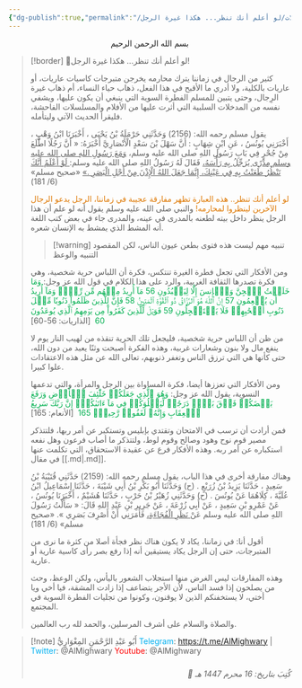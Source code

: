 ```yaml
---
{"dg-publish":true,"permalink":"/مقالات/لو أعلم أنك تنظر... هكذا غيرة الرجل! /","noteIcon":"🎇"}
---
```




<center>بسم الله الرحمن الرحيم</center>

> [!border] 📑لو أعلم أنك تنظر... هكذا غيرة الرجل! 
> <center></center>
> كثير من الرجال في زماننا يترك محارمه يخرجن متبرجات كاسيات عاريات، أو عاريات بالكلية، ولا أدري ما الأقبح في هذا الفعل، ذهاب حياء النساء، أم ذهاب غيرة الرِجال، وحتى يتبين للمسلم الفطرة السوية التي ينبغي أن يكون عليها، ويشفي نفسه من المدخلات السلبية التي أثرت عليها من الأفلام والمسلسلات الفاحشة، فليقرأ الحديث الآتي وليتأمله.
> 
> يقول مسلم رحمه الله:
> (2156) وَحَدَّثَنِي حَرْمَلَةُ بْنُ يَحْيَى ، أَخْبَرَنَا ابْنُ وَهْبٍ ، أَخْبَرَنِي يُونُسُ ، عَنِ ابْنِ شِهَابٍ : أَنَّ سَهْلَ بْنَ سَعْدٍ الْأَنْصَارِيَّ أَخْبَرَهُ: « أَنَّ رَجُلًا اطَّلَعَ مِنْ جُحْرٍ فِي بَابِ رَسُولِ اللهِ صلى الله عليه وسلم، <u>وَمَعَ رَسُولِ اللهِ صلى الله عليه وسلم مِدْرًى يُرَجِّلُ بِهِ رَأْسَهُ،</u> فَقَالَ لَهُ رَسُولُ اللهِ صلى الله عليه وسلم:<u> لَوْ أَعْلَمُ أَنَّكَ تَنْظُرُ طَعَنْتُ بِهِ فِي عَيْنِكَ، إِنَّمَا جَعَلَ اللهُ الْإِذْنَ مِنْ أَجْلِ الْبَصَرِ .»</u>
> «صحيح مسلم» (6/ 181)
> 
> <font color="#de7802">لو أعلم أنك تنظر.. هذه العبارة تظهر مفارقة عجيبة في زماننا، الرجل يدعو الرجال الآخرين لينظروا لمحارمه! </font>والنبي صلى الله عليه وسلم يقول أنه لو علم أن هذا الرجل ينظر داخل بيته لطعنه بالمدرى في عينه، والمدرى جاء في بعض كتب اللغة أنه المشط الذي يمشط به الإنسان شعره. 
> 
> > [!warning] تنبيه مهم
> >   ليست هذه فتوى بطعن عيون الناس، لكن المقصود التنبيه والوعظ
> 
> ومن الأفكار التي تجعل فطرة الغيرة تنتكس، فكرة أن اللباس حرية شخصية، وهي فكرة تصدرها الثقافة الغربية، والرد على هذا الكلام في قول الله عز وجل:
> <font color="#00b050">وَمَا خَلَقۡتُ ٱلۡجِنَّ وَٱلۡإِنسَ إِلَّا لِيَعۡبُدُونِ 56 مَآ أُرِيدُ مِنۡهُم مِّن رِّزۡقٖ وَمَآ أُرِيدُ أَن يُطۡعِمُونِ 57 إِنَّ ٱللَّهَ هُوَ ٱلرَّزَّاقُ ذُو ٱلۡقُوَّةِ ٱلۡمَتِينُ 58 فَإِنَّ لِلَّذِينَ ظَلَمُواْ ذَنُوبٗا مِّثۡلَ ذَنُوبِ أَصۡحَٰبِهِمۡ فَلَا يَسۡتَعۡجِلُونِ 59 فَوَيۡلٞ لِّلَّذِينَ كَفَرُواْ مِن يَوۡمِهِمُ ٱلَّذِي يُوعَدُونَ 60</font>  [الذاريات: 56-60]
> 
>  من ظن أن اللباس حرية شخصية، فليجعل تلك الحرية تنقذه من لهيب النار يوم لا ينفع مال ولا بنون وشعارات غربية، وهذه الفكرة أصبحت وثنًا يعبد من دون الله، حتى كأنها هي التي ترزق الناس وتغفر ذنوبهم، تعالى الله عن مثل هذه الاعتقادات علوا كبيرا.
> 
> ومن الأفكار التي تعززها أيضا، فكرة المساواة بين الرجل والمرأة، والتي تدعمها النسوية، يقول الله عز وجل: 
> <font color="#00b050">وَهُوَ ٱلَّذِي جَعَلَكُمۡ خَلَٰٓئِفَ ٱلۡأَرۡضِ وَرَفَعَ بَعۡضَكُمۡ فَوۡقَ بَعۡضٖ دَرَجَٰتٖ لِّيَبۡلُوَكُمۡ فِي مَآ ءَاتَىٰكُمۡۗ إِنَّ رَبَّكَ سَرِيعُ ٱلۡعِقَابِ وَإِنَّهُۥ لَغَفُورٞ رَّحِيمُۢ 165</font>  [الأنعام: 165]
> 
> فمن أرادت أن ترسب في الامتحان وتقتدي بإبليس وتستكبر عن أمر ربها، فلتتذكر مصير قوم نوح وهود وصالح وقوم لوط، ولتتذكر ما أصاب فرعون وهل نفعه استكباره عن أمر ربه. 
> وهذه الأفكار فرع عن عقيدة الاستحقاق، التي تكلمت عنها في مقال [[.md\|.md]].
> 
> 
> وهناك مفارقة أخرى في هذا الباب، يقول مسلم رحمه الله: 
> (2159) حَدَّثَنِي قُتَيْبَةُ بْنُ سَعِيدٍ ، حَدَّثَنَا يَزِيدُ بْنُ زُرَيْعٍ . (ح) وَحَدَّثَنَا أَبُو بَكْرِ بْنُ أَبِي شَيْبَةَ ، حَدَّثَنَا إِسْمَاعِيلُ ابْنُ عُلَيَّةَ ، كِلَاهُمَا عَنْ يُونُسَ . (ح) وَحَدَّثَنِي زُهَيْرُ بْنُ حَرْبٍ ، حَدَّثَنَا هُشَيْمٌ ، أَخْبَرَنَا يُونُسُ ، عَنْ عَمْرِو بْنِ سَعِيدٍ ، عَنْ أَبِي زُرْعَةَ ، عَنْ جَرِيرِ بْنِ عَبْدِ اللهِ قَالَ: « سَأَلْتُ رَسُولَ اللهِ صلى الله عليه وسلم عَنْ<u> نَظَرِ الْفُجَاءَةِ،</u> فَأَمَرَنِي أَنْ أَصْرِفَ بَصَرِي ».
> «صحيح مسلم» (6/ 181)
> 
> أقول أنا: في زماننا، يكاد لا يكون هناك نظر فجأة أصلا من كثرة ما نرى من المتبرجات، حتى إن الرجل يكاد يستيقين أنه إذا رفع بصر رأى كاسية عارية أو عارية. 
> 
> وهذه المفارقات ليس الغرض منها استجلاب الشعور باليأس، ولكن الوعظ، وحث من يصلحون إذا فسد الناس، لأن الأجر يتضاعف إذا زادت المشقة، فيا أخي ويا أختي، لا يستخفنكم الذين لا يوقنون، وكونوا من تجليات الفطرة السوية في المجتمع.
> 
> والصلاة والسلام على أشرف المرسلين، والحمد لله رب العالمين.


> [!note] أَبُو عَبْدِ الرَّحْمَنِ المِغْوَارِيُّ 
> <font color="#00b0f0">Telegram</font>: https://t.me/AlMighwary | <font color="#00b0f0">Twitter</font>: @AlMighwary 
<font color="#ff0000">Youtube</font>: @AlMighwary  <footer style="text-align:right; font-style:italic; padding-top:10px;">📅 كُتِبَ  بتاريخ: 16 محرم 1447  هـ</footer>
   







